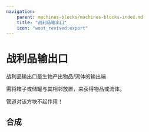 ```yaml
---
navigation:
    parent: machines-blocks/machines-blocks-index.md
    title: "战利品输出口"
    icon: "woot_revived:export"
---
```

# 战利品输出口

<BlockImage id="export" scale="5" p:attached="true" />

<ItemImage id="export" scale="0.5"/>战利品输出口是生物产出物品/流体的输出端

需将箱子或储罐与其相邻放置，来获得物品或流体。

管道对该方块不起作用！

## 合成

<RecipeFor id="export" />